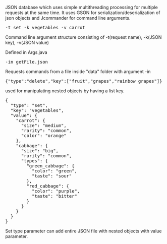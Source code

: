 JSON database which uses simple multithreading processing for multiple requests at the same time.
It uses GSON for serialization/deserialization of json objects and Jcommander for command line arguments.

<pre>
-t set -k vegetables -v carrot
</pre>
Command line argument structure consisting of -t(request name), -k(JSON key), -v(JSON value)

Defined in Args.java

<pre>
-in getFile.json
</pre>
Requests commands from a file inside "data" folder with argument -in

<pre>
{"type":"delete","key":["fruit","grapes","rainbow_grapes"]}
</pre>
used for manipulating nested objects by having a list key.

<pre>
{
  "type": "set",
  "key": "vegetables",
  "value": {
    "carrot": {
      "size": "medium",
      "rarity": "common",
      "color": "orange"
    },
    "cabbage": {
      "size": "big",
      "rarity": "common",
      "types": {
        "green_cabbage": {
          "color": "green",
          "taste": "sour"
        },
        "red_cabbage": {
          "color": "purple",
          "taste": "bitter"
        }
      }
    }
  }
}
</pre>
Set type parameter can add entire JSON file with nested objects with value parameter.
